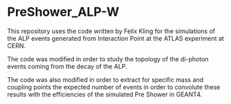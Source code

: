 # PreShower_ALP-W
This repository uses the code written by Felix Kling for the simulations of the ALP events generated from Interaction Point at the ATLAS experiment at CERN.

The code was modified in order to study the topology of the di-photon events coming from the decay of the ALP. 

The code was also modified in order to extract for specific mass and coupling points the expected number of events in order to convolute these results with the efficiencies of the simulated Pre Shower in GEANT4.  

